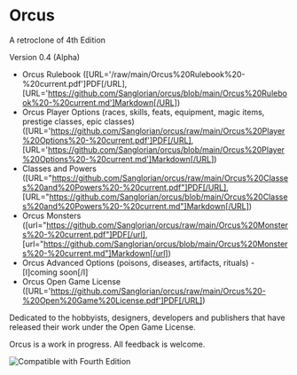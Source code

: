 # Orcus
A retroclone of 4th Edition

Version 0.4 (Alpha)

* Orcus Rulebook ([URL='/raw/main/Orcus%20Rulebook%20-%20current.pdf']PDF[/URL], [URL='https://github.com/Sanglorian/orcus/blob/main/Orcus%20Rulebook%20-%20current.md']Markdown[/URL])
* Orcus Player Options (races, skills, feats, equipment, magic items, prestige classes, epic classes) ([URL='https://github.com/Sanglorian/orcus/raw/main/Orcus%20Player%20Options%20-%20current.pdf']PDF[/URL], [URL='https://github.com/Sanglorian/orcus/blob/main/Orcus%20Player%20Options%20-%20current.md']Markdown[/URL])
* Classes and Powers ([URL="https://github.com/Sanglorian/orcus/raw/main/Orcus%20Classes%20and%20Powers%20-%20current.pdf"]PDF[/URL], [URL="https://github.com/Sanglorian/orcus/blob/main/Orcus%20Classes%20and%20Powers%20-%20current.md"]Markdown[/URL])
* Orcus Monsters ([url="https://github.com/Sanglorian/orcus/raw/main/Orcus%20Monsters%20-%20current.pdf"]PDF[/url], [url="https://github.com/Sanglorian/orcus/blob/main/Orcus%20Monsters%20-%20current.md"]Markdown[/url])
* Orcus Advanced Options (poisons, diseases, artifacts, rituals) - [I]coming soon[/I]
 * Orcus Open Game License ([URL='https://github.com/Sanglorian/orcus/raw/main/Orcus%20-%20Open%20Game%20License.pdf']PDF[/URL])

Dedicated to the hobbyists, designers, developers and publishers that have released their work under the Open Game License.

Orcus is a work in progress. All feedback is welcome. 

![Compatible with Fourth Edition](https://github.com/Sanglorian/orcus/raw/main/Compatible%20with%20Fourth%20Edition.png)


